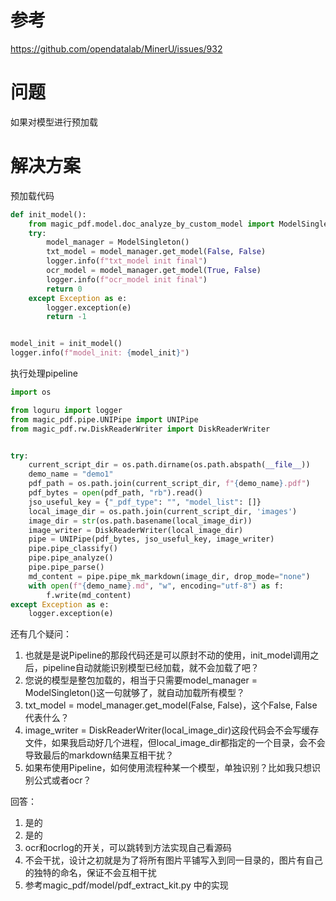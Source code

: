 # 参考

https://github.com/opendatalab/MinerU/issues/932

# 问题

如果对模型进行预加载

# 解决方案

预加载代码

```python
def init_model():
    from magic_pdf.model.doc_analyze_by_custom_model import ModelSingleton
    try:
        model_manager = ModelSingleton()
        txt_model = model_manager.get_model(False, False)
        logger.info(f"txt_model init final")
        ocr_model = model_manager.get_model(True, False)
        logger.info(f"ocr_model init final")
        return 0
    except Exception as e:
        logger.exception(e)
        return -1


model_init = init_model()
logger.info(f"model_init: {model_init}")
```

执行处理pipeline

```python
import os

from loguru import logger
from magic_pdf.pipe.UNIPipe import UNIPipe
from magic_pdf.rw.DiskReaderWriter import DiskReaderWriter


try:
    current_script_dir = os.path.dirname(os.path.abspath(__file__))
    demo_name = "demo1"
    pdf_path = os.path.join(current_script_dir, f"{demo_name}.pdf")
    pdf_bytes = open(pdf_path, "rb").read()
    jso_useful_key = {"_pdf_type": "", "model_list": []}
    local_image_dir = os.path.join(current_script_dir, 'images')
    image_dir = str(os.path.basename(local_image_dir))
    image_writer = DiskReaderWriter(local_image_dir)
    pipe = UNIPipe(pdf_bytes, jso_useful_key, image_writer)
    pipe.pipe_classify()
    pipe.pipe_analyze()
    pipe.pipe_parse()
    md_content = pipe.pipe_mk_markdown(image_dir, drop_mode="none")
    with open(f"{demo_name}.md", "w", encoding="utf-8") as f:
        f.write(md_content)
except Exception as e:
    logger.exception(e)
```

还有几个疑问：

1. 也就是是说Pipeline的那段代码还是可以原封不动的使用，init_model调用之后，pipeline自动就能识别模型已经加载，就不会加载了吧？
2. 您说的模型是整包加载的，相当于只需要model_manager = ModelSingleton()这一句就够了，就自动加载所有模型？
3. txt_model = model_manager.get_model(False, False)，这个False, False代表什么？
4. image_writer = DiskReaderWriter(local_image_dir)这段代码会不会写缓存文件，如果我启动好几个进程，但local_image_dir都指定的一个目录，会不会导致最后的markdown结果互相干扰？
5. 如果布使用Pipeline，如何使用流程种某一个模型，单独识别？比如我只想识别公式或者ocr？

回答：
1. 是的
2. 是的
3. ocr和ocrlog的开关，可以跳转到方法实现自己看源码
4. 不会干扰，设计之初就是为了将所有图片平铺写入到同一目录的，图片有自己的独特的命名，保证不会互相干扰
5. 参考magic_pdf/model/pdf_extract_kit.py 中的实现